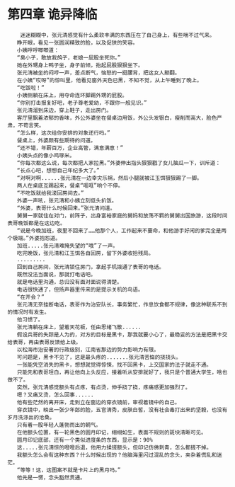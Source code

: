 # 第四章 诡异降临
        迷迷糊糊中，张元清感觉有什么柔软丰满的东西压在了自己身上，有些喘不过气来。
       睁开眼，看见一张圆润精致的脸，以及促狭的笑容。
       小姨哼哼唧唧道：
       “臭小子，敢放我鸽子，老娘一屁股坐死你。”
       她在外甥身上鸭子坐，身子前倾，抬起屁股狠狠坐下。
       张元清被坐的闷哼一声，差点断气，恼怒的一挺腰背，把这女人颠翻。
       在小姨“哎呀”的惊叫里，他看见窗外天色已黑，不知不觉，从上午睡到了晚上。
       “吃饭啦！”
       小姨侧躺在床上，用夺命连环脚踢外甥的屁股。
       “你别打击报复好吧，老子尊老爱幼，不跟你一般见识。”
       张元清溜到床边，穿上鞋子，走出房门。
       客厅里飘着浓郁的香味，外公外婆坐在餐桌边用饭，外公头发银白，瘦削而高大，脸色严肃，不苟言笑。
       “怎么样，这次给你安排的对象还行吗。”
       餐桌上，外婆颇有些期待的问道。
       “还不错，年薪百万，企业高管，满意满意！”
       小姨头点的像小鸡啄米。
       “你每次都这么说，每次都把人家拉黑。”外婆伸出指头狠狠戳了女儿脑瓜一下，训斥道：
       “长点心吧，想想自己年纪多大了。”
       “对啊对啊......张元清在一边幸灾乐祸，然后小腿就被江玉饵狠狠踢了一脚。
       两人在桌底互踢起来，餐桌“哐哐”响个不停。
       “不吃饭就给我滚回房间去。”
       外婆一声吼，张元清和小姨立刻低头扒饭。
       “外婆，表哥什么时候回来。”张元清问道。
       舅舅一家就住在对门，前阵子，出身富裕家庭的舅妈和放荡不羁的舅舅出国旅游，这段时间表哥晚饭都是在这边吃。
       “说是今晚加班，夜里不回来了……他那个人，工作起来不要命，和他游手好闲的爹完全是两个极端。”外婆抱怨道。
       加班.....张元清难掩失望的“哦”了一声。
       吃完晚饭，张元清和江玉饵各自回房，留下外婆收拾残局。
       .........
       回到自己房间，张元清锁住房门，拿起手机拨通了表哥的电话。
       既然没法当面说，那就打电话吧。
       就是电话里沟通，总归没有面对面说得清楚。
       电话很快通了，但扬声器里传来的是提示关机的鸟语。
       “在开会？”
       张元清无奈挂断电话，表哥作为治安队长，事务繁忙，作息饮食都不规律，像这种联系不到的情况时有发生。
       他习惯了。
       张元清躺在床上，望着天花板，任由思绪飞散......
       假设兵哥的失踪是人为的，对方的目标是黑卡，那我就要小心了，最稳妥的方法是把黑卡交给表哥，再由表哥反馈给上级。
       以松海市治安署的行政级别，江南省那边的势力影响力有限。
       可问题是，黑卡不见了，这是最头疼的.......张元清苦恼的挠挠头。
       一张能凭空消失的黑卡，想想就觉得惊悚，找不回黑卡，上交国家的法子就走不通。
       只能先和表哥坦白，再让他向上头反应，接着听从安排就好了，我只是个普通大学生，啥也做不了。
       突然，张元清感觉额头有点疼，有点烫，伸手挠了挠，疼痛感更加强烈了。
       嗯？又痛又烫，怎么回事......
       他有些茫然的离开床，走到立在窗边的穿衣镜前，审视着镜中的自己。
       穿衣镜中，映出一张少年郎的脸，五官清秀，皮肤白皙，没有社会毒打出来的坚毅，也没有岁月洗涤出的沧桑。
       只有着一股年轻人蓬勃而出的朝气。
       在他额头位置，有一轮黑色的圆月印记，栩栩如生，表面不规则的斑块清晰可见。
       圆月印记底部，还有一个类似进度条的东西，显示是：90%
       这.....张元清惊的噔噔后退，他用力揉搓额头，但印记仿佛刺青，怎么都搓不掉。
       我额头怎么会有这种东西？什么时候出现的？他脑海里闪过混乱的念头，夹杂着慌乱和迷茫。
       “等等！这，这图案不就是卡片上的黑月吗。”
       他先是一愣，念头豁然贯通。